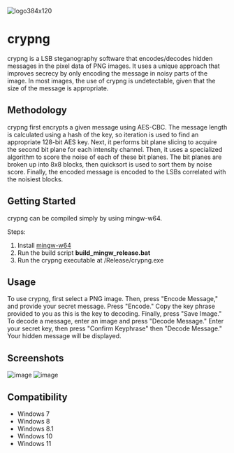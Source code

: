 ![logo384x120](https://github.com/user-attachments/assets/0857e474-f7b2-4a35-8596-9adf4a05dcf1)
# crypng

crypng is a LSB steganography software that encodes/decodes hidden messages in the pixel data of PNG images. It uses a unique approach that improves secrecy by only encoding the message in noisy parts of the image. In most images, the use of crypng is undetectable, given that the size of the message is appropriate.

## Methodology

crypng first encrypts a given message using AES-CBC. The message length is calculated using a hash of the key, so iteration is used to find an appropriate 128-bit AES key. Next, it performs bit plane slicing to acquire the second bit plane for each intensity channel. Then, it uses a specialized algorithm to score the noise of each of these bit planes. The bit planes are broken up into 8x8 blocks, then quicksort is used to sort them by noise score. Finally, the encoded message is encoded to the LSBs correlated with the noisiest blocks. 

## Getting Started

crypng can be compiled simply by using mingw-w64.

Steps:
1. Install [mingw-w64](https://www.mingw-w64.org/)
2. Run the build script **build_mingw_release.bat**
3. Run the crypng executable at /Release/crypng.exe

## Usage

To use crypng, first select a PNG image. Then, press "Encode Message," and provide your secret message. Press "Encode." Copy the key phrase provided to you as this is the key to decoding. Finally, press "Save Image."
To decode a message, enter an image and press "Decode Message." Enter your secret key, then press "Confirm Keyphrase" then "Decode Message." Your hidden message will be displayed. 

## Screenshots
![image](https://github.com/user-attachments/assets/8a1fce08-c46b-460e-8a0c-3a5ecf9eaae0)
![image](https://github.com/user-attachments/assets/948a1e10-124a-4460-8cf9-5db032d397f3)




## Compatibility

* Windows 7
* Windows 8
* Windows 8.1
* Windows 10
* Windows 11
